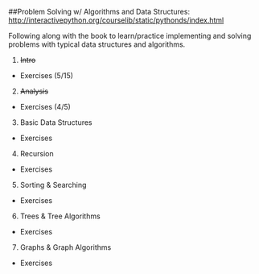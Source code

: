 ##Problem Solving w/ Algorithms and Data Structures: http://interactivepython.org/courselib/static/pythonds/index.html

Following along with the book to learn/practice implementing and solving problems with typical data structures and algorithms.

1. ~~Intro~~
  * Exercises (5/15)
2. ~~Analysis~~
  * Exercises (4/5)
3. Basic Data Structures
  * Exercises
4. Recursion
  * Exercises
5. Sorting & Searching
  * Exercises
6. Trees & Tree Algorithms
  * Exercises
7. Graphs & Graph Algorithms
  * Exercises